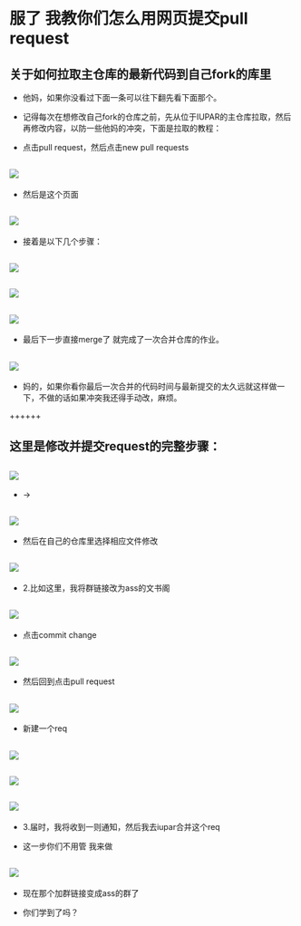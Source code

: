# 服了 我教你们怎么用网页提交pull request

## 关于如何拉取主仓库的最新代码到自己fork的库里

- 他妈，如果你没看过下面一条可以往下翻先看下面那个。

- 记得每次在想修改自己fork的仓库之前，先从位于IUPAR的主仓库拉取，然后再修改内容，以防一些他妈的冲突，下面是拉取的教程：

- 点击pull request，然后点击new pull requests

![](https://i.imgur.com/FtRIT3z.png)
------

- 然后是这个页面

![](https://i.imgur.com/1if34pX.jpeg)
------

- 接着是以下几个步骤：

![](https://i.imgur.com/zrh1nPE.jpeg)
------

![](https://i.imgur.com/ba8YKWL.jpeg)
------

![](https://i.imgur.com/mNqmCRz.png)
------

- 最后下一步直接merge了 就完成了一次合并仓库的作业。

![](https://i.imgur.com/vgIVgIg.jpeg)
------

- 妈的，如果你看你最后一次合并的代码时间与最新提交的太久远就这样做一下，不做的话如果冲突我还得手动改，麻烦。

++++++



## 这里是修改并提交request的完整步骤：


![](https://i.imgur.com/vSu3ThN.jpeg)
------

- ->

![](https://i.imgur.com/jIm00O6.jpeg)
------

- 然后在自己的仓库里选择相应文件修改

![](https://i.imgur.com/vVkwkSp.jpeg)  
------

- 2.比如这里，我将群链接改为ass的文书阁

![](https://i.imgur.com/opFmLGa.jpeg)
------

- 点击commit change

![](https://i.imgur.com/yLTsYEl.jpeg)
------

- 然后回到点击pull request

![](https://i.imgur.com/njneOEi.jpeg)
------

- 新建一个req

![](https://i.imgur.com/QJiUjLm.jpeg)
------

![](https://i.imgur.com/sfqefG6.jpeg)
------

![](https://i.imgur.com/6Wp3zX0.jpeg)
------

- 3.届时，我将收到一则通知，然后我去iupar合并这个req

- 这一步你们不用管 我来做

![](https://i.imgur.com/L6JKjvL.jpeg)
------

- 现在那个加群链接变成ass的群了

- 你们学到了吗？

